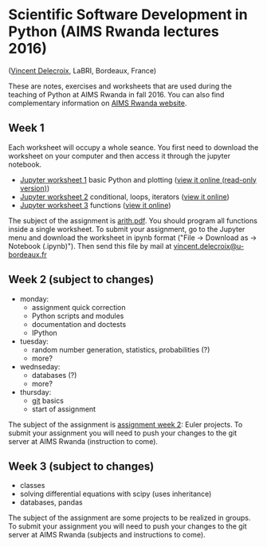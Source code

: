 Scientific Software Development in Python (AIMS Rwanda lectures 2016)
=====================================================================
([Vincent Delecroix](http://www.labri.fr/perso/vdelecro/), LaBRI, Bordeaux, France)

These are notes, exercises and worksheets that are used during the teaching of Python
at AIMS Rwanda in fall 2016. You can also find complementary information on
[AIMS Rwanda website](https://sites.google.com/a/aims.ac.rw/academic/scientific-software-development-in-python).

Week 1
------

Each worksheet will occupy a whole seance. You first need to download the worksheet on your computer and then access it through the jupyter notebook.

- [Jupyter worksheet 1](https://raw.githubusercontent.com/videlec/aims-python-rwanda-2016/master/worksheets/worksheet1.ipynb) basic Python and plotting ([view it online (read-only version)](http://nbviewer.jupyter.org/github/videlec/aims-python-rwanda-2016/blob/master/worksheets/worksheet1.ipynb))
- [Jupyter worksheet 2](https://raw.githubusercontent.com/videlec/aims-python-rwanda-2016/master/worksheets/worksheet2.ipynb) conditional, loops, iterators ([view it online](http://nbviewer.jupyter.org/github/videlec/aims-python-rwanda-2016/blob/master/worksheets/worksheet2.ipynb))
- [Jupyter worksheet 3](https://raw.githubusercontent.com/videlec/aims-python-rwanda-2016/master/worksheets/worksheet3.ipynb) functions ([view it online](http://nbviewer.jupyter.org/github/videlec/aims-python-rwanda-2016/blob/master/worksheets/worksheet3.ipynb))

The subject of the assignment is [arith.pdf](https://github.com/videlec/aims-python-rwanda-2016/raw/master/assignment/arith.pdf). You
should program all functions inside a single worksheet. To submit your assignment,
go to the Jupyter menu and download the worksheet in ipynb format ("File ->
Download as -> Notebook (.ipynb)"). Then send this file by mail at
vincent.delecroix@u-bordeaux.fr

Week 2 (subject to changes)
---------------------------

- monday:
   - assignment quick correction
   - Python scripts and modules
   - documentation and doctests
   - IPython
- tuesday:
   - random number generation, statistics, probabilities (?)
   - more?
- wednseday:
   - databases (?)
   - more?
- thursday:
   - [git](https://git-scm.com/book/en) basics
   - start of assignment

The subject of the assignment is [assignment week 2](https://github.com/videlec/pyeuler): Euler projects. To submit
your assignment you will need to push your changes to the git server at AIMS Rwanda (instruction to come).

Week 3 (subject to changes)
---------------------------

- classes
- solving differential equations with scipy (uses inheritance)
- databases, pandas

The subject of the assignment are some projects to be realized in groups. To submit
your assignment you will need to push your changes to the git server at AIMS Rwanda (subjects and
instructions to come).
